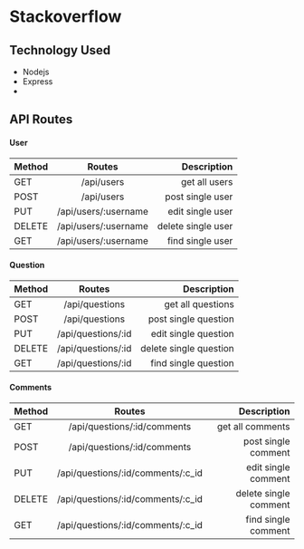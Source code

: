 # Stackoverflow


## Technology Used

- Nodejs
- Express
-



## API Routes

#### User

| Method   |            Routes       |      Description   |
|----------|:-----------------------:|-------------------:|
| GET      |  /api/users             | get all users      |
| POST     |  /api/users             | post single user   |
| PUT      |  /api/users/:username   | edit single user   |
| DELETE   |  /api/users/:username   | delete single user |
| GET      |  /api/users/:username   | find single user   |

#### Question

| Method   |            Routes          |       Description      |
|----------|:--------------------------:|-----------------------:|
| GET      |  /api/questions            | get all questions      |
| POST     |  /api/questions            | post single question   |
| PUT      |  /api/questions/:id        | edit single question   |
| DELETE   |  /api/questions/:id        | delete single question |
| GET      |  /api/questions/:id        | find single question   |

#### Comments

| Method   |                Routes                   |       Description     |
|----------|:---------------------------------------:|----------------------:|
| GET      |  /api/questions/:id/comments            | get all comments      |
| POST     |  /api/questions/:id/comments            | post single comment   |
| PUT      |  /api/questions/:id/comments/:c_id      | edit single comment   |
| DELETE   |  /api/questions/:id/comments/:c_id      | delete single comment |
| GET      |  /api/questions/:id/comments/:c_id      | find single comment   |
